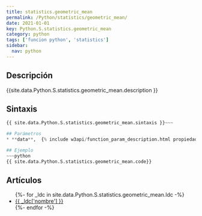 ```yaml
---
title: statistics.geometric_mean
permalink: /Python/statistics/geometric_mean/
date: 2021-01-01
key: Python.S.statistics.geometric_mean
category: python
tags: ['funcion python', 'statistics']
sidebar: 
  nav: python
---
```


## Descripción
{{site.data.Python.S.statistics.geometric_mean.description }}

## Sintaxis
~~~python
{{ site.data.Python.S.statistics.geometric_mean.sintaxis }}~~~

## Parámetros
* **data**,  {% include w3api/function_param_description.html propiedad=site.data.Python.S.statistics.geometric_mean valor="data" %}

## Ejemplo
~~~python
{{ site.data.Python.S.statistics.geometric_mean.code}}
~~~

## Artículos
<ul>
{%- for _ldc in site.data.Python.S.statistics.geometric_mean.ldc -%}
   <li>
       <a href="{{_ldc['url'] }}">{{ _ldc['nombre'] }}</a>
   </li>
{%- endfor -%}
</ul>
